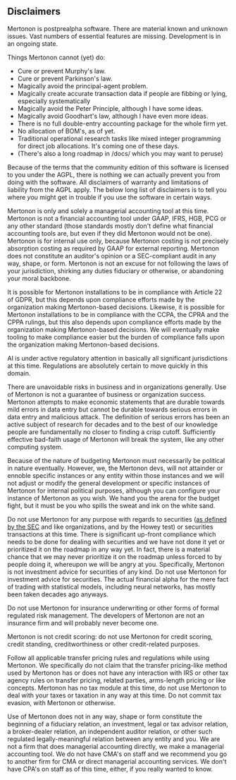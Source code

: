 ## Disclaimers

Mertonon is postprealpha software. There are material known and unknown issues. Vast numbers of essential features are missing. Development is in an ongoing state.

Things Mertonon cannot (yet) do:

- Cure or prevent Murphy's law.
- Cure or prevent Parkinson's law.
- Magically avoid the principal-agent problem.
- Magically create accurate transaction data if people are fibbing or lying, especially systematically
- Magically avoid the Peter Principle, although I have some ideas.
- Magically avoid Goodhart's law, although I have even more ideas.
- There is no full double-entry accounting package for the whole firm yet.
- No allocation of BOM's, as of yet.
- Traditional operational research tasks like mixed integer programming for direct job allocations. It's coming one of these days.
- (There's also a long roadmap in /docs/ which you may want to peruse)

Because of the terms that the community edition of this software is licensed to you under the AGPL, there is nothing we can actually prevent you from doing with the software. All disclaimers of warranty and limitations of liability from the AGPL apply. The below long list of disclaimers is to tell you where _you_ might get in trouble if you use the software in certain ways.

Mertonon is only and solely a managerial accounting tool at this time. Mertonon is not a financial accounting tool under GAAP, IFRS, HGB, PCG or any other standard (those standards mostly don't define what financial accounting tools are, but even if they did Mertonon would not be one). Mertonon is for internal use only, because Mertonon costing is not precisely absorption costing as required by GAAP for external reporting. Mertonon does not constitute an auditor's opinion or a SEC-compliant audit in any way, shape, or form. Mertonon is not an excuse for not following the laws of your jurisdiction, shirking any duties fiduciary or otherwise, or abandoning your moral backbone.

It is possible for Mertonon installations to be in compliance with Article 22 of GDPR, but this depends upon compliance efforts made by the organization making Mertonon-based decisions. Likewise, it is possible for Mertonon installations to be in compliance with the CCPA, the CPRA and the CPPA rulings, but this also depends upon compliance efforts made by the organization making Mertonon-based decisions. We will eventually make tooling to make compliance easier but the burden of compliance falls upon the organization making Mertonon-based decisions.

AI is under active regulatory attention in basically all significant jurisdictions at this time. Regulations are absolutely certain to move quickly in this domain.

There are unavoidable risks in business and in organizations generally. Use of Mertonon is not a guarantee of business or organization success. Mertonon attempts to make economic statements that are durable towards mild errors in data entry but cannot be durable towards serious errors in data entry and malicious attack. The definition of serious errors has been an active subject of research for decades and to the best of our knowledge people are fundamentally no closer to finding a crisp cutoff. Sufficiently effective bad-faith usage of Mertonon will break the system, like any other computing system.

Because of the nature of budgeting Mertonon must necessarily be political in nature eventually. However, we, the Mertonon devs, will not attainder or ennoble specific instances or any entity within those instances and we will not adjust or modify the general development or specific instances of Mertonon for internal political purposes, although you can configure your instance of Mertonon as you wish. We hand you the arena for the budget fight, but it must be you who spills the sweat and ink on the white sand.

Do not use Mertonon for any purpose with regards to securities ([as defined by the SEC](https://www.fdic.gov/regulations/laws/rules/8000-6200.html) and like organizations, and by the Howey test) or securities transactions at this time. There is significant up-front compliance which needs to be done for dealing with securities and we have not done it yet or prioritized it on the roadmap in any way yet. In fact, there is a material chance that we may never prioritize it on the roadmap unless forced to by people doing it, whereupon we will be angry at you. Specifically, Mertonon is not investment advice for securities of any kind. Do not use Mertonon for investment advice for securities. The actual financial alpha for the mere fact of trading with statistical models, including neural networks, has mostly been taken decades ago anyways.

Do not use Mertonon for insurance underwriting or other forms of formal regulated risk management. The developers of Mertonon are not an insurance firm and will probably never become one.

Mertonon is not credit scoring: do not use Mertonon for credit scoring, credit standing, creditworthiness or other credit-related purposes.

Follow all applicable transfer pricing rules and regulations while using Mertonon. We specifically do not claim that the transfer pricing-like method used by Mertonon has or does not have any interaction with IRS or other tax agency rules on transfer pricing, related parties, arms-length pricing or like concepts. Mertonon has no tax module at this time, do not use Mertonon to deal with your taxes or taxation in any way at this time. Do not commit tax evasion, with Mertonon or otherwise.

Use of Mertonon does not in any way, shape or form constitute the beginning of a fiduciary relation, an investment, legal or tax advisor relation, a broker-dealer relation, an independent auditor relation, or other such regulated legally-meaningful relation between any entity and you. We are not a firm that does managerial accounting directly, we make a managerial accounting tool. We do not have CMA's on staff and we recommend you go to another firm for CMA or direct managerial accounting services. We don't have CPA's on staff as of this time, either, if you really wanted to know.
